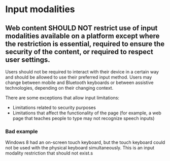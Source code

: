# Input modalities
## Web content SHOULD NOT restrict use of input modalities available on a platform except where the restriction is essential, required to ensure the security of the content, or required to respect user settings.

Users should not be required to interact with their device in a certain way and should be allowed to use their preferred input method. Users may change between mobile and Bluetooth keyboards or between assistive technologies, depending on their changing context.

There are some exceptions that allow input limitations:

- Limitations related to security purposes
- Limitations that affect the functionality of the page (for example, a web page that teaches people to type may not recognize speech inputs)

### Bad example

Windows 8 had an on-screen touch keyboard, but the touch keyboard could not be used with the physical keyboard simultaneously. This is an input modality restriction that should not exist.s